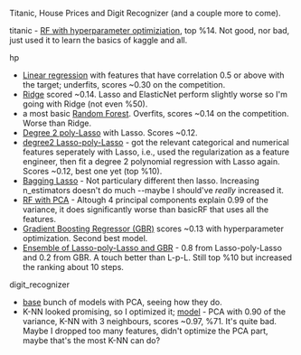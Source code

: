 Titanic, House Prices and Digit Recognizer (and a couple more to come).

titanic - [RF with hyperparameter optimiziation](https://github.com/carbasemin/kaggle_noob/blob/main/titanic/titanic.py), top %14. Not good, nor bad, just used it to learn the basics of kaggle and all.

hp
  - [Linear regression](https://github.com/carbasemin/kaggle_noob/blob/main/hp/models/model_lr.py) with features that have correlation 0.5 or above with the target; underfits, scores ~0.30 on the competition.
  - [Ridge](https://github.com/carbasemin/kaggle_noob/blob/main/hp/models/model_ridge.py) scored ~0.14. Lasso and ElasticNet perform slightly worse so I'm going with Ridge (not even %50).
  - a most basic [Random Forest](https://github.com/carbasemin/kaggle_noob/blob/main/hp/models/model_basicRF.py). Overfits, scores ~0.14 on the competition. Worse than Ridge.
  - [Degree 2 poly-Lasso](https://github.com/carbasemin/kaggle_noob/blob/main/hp/models/model_polyR.py) with Lasso. Scores ~0.12.
  - [degree2 Lasso-poly-Lasso](https://github.com/carbasemin/kaggle_noob/blob/main/hp/models/model_poly-lasso.py) - got the relevant categorical and numerical features seperately with Lasso, i.e., used the regularization as a feature engineer, then fit a degree 2 polynomial regression with Lasso again. Scores ~0.12, best one yet (top %10).
  - [Bagging Lasso](https://github.com/carbasemin/kaggle_noob/blob/main/hp/models/bagging_stuff.py) - Not particulary different then lasso. Increasing n_estimators doesn't do much --maybe I should've *really* increased it. 
  - [RF with PCA](https://github.com/carbasemin/kaggle_noob/blob/main/hp/models/PCA_stuff.py) - Altough 4 principal components explain 0.99 of the variance, it does significantly worse than basicRF that uses all the features.
  - [Gradient Boosting Regressor (GBR)](https://github.com/carbasemin/kaggle_noob/blob/main/hp/models/boosting_stuff.py) scores ~0.13 with hyperparameter optimization. Second best model.
  - [Ensemble of Lasso-poly-Lasso and GBR](https://github.com/carbasemin/kaggle_noob/blob/main/hp/models/ensemble.py) - 0.8 from Lasso-poly-Lasso and 0.2 from GBR. A touch better than L-p-L. Still top %10 but increased the ranking about 10 steps.

digit_recognizer
 - [base](https://github.com/carbasemin/kaggle_noob/blob/main/digit_recognizer/models/base.py) bunch of models with PCA, seeing how they do.
 - K-NN looked promising, so I optimized it; [model](https://github.com/carbasemin/kaggle_noob/blob/main/digit_recognizer/models/K-NN.py) - PCA with 0.90 of the variance, K-NN with 3 neighbours, scores ~0.97, %71. It's quite bad. Maybe I dropped too many features, didn't optimize the PCA part, maybe that's the most K-NN can do?